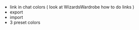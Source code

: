 - link in chat colors ( look at WizardsWardrobe how to do links )
- export
- import
- 3 preset colors